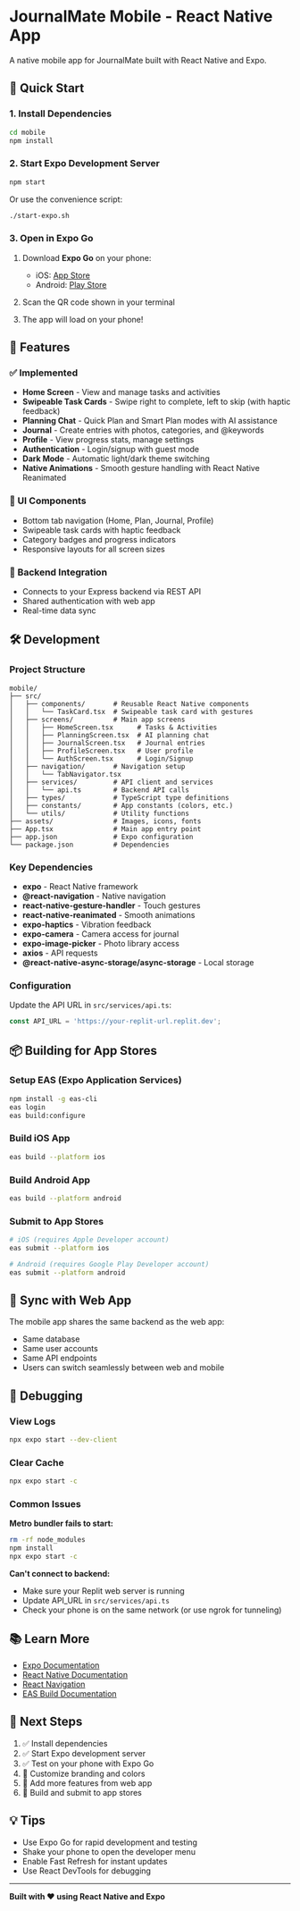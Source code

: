 # JournalMate Mobile - React Native App

A native mobile app for JournalMate built with React Native and Expo.

## 🚀 Quick Start

### 1. Install Dependencies

```bash
cd mobile
npm install
```

### 2. Start Expo Development Server

```bash
npm start
```

Or use the convenience script:
```bash
./start-expo.sh
```

### 3. Open in Expo Go

1. Download **Expo Go** on your phone:
   - iOS: [App Store](https://apps.apple.com/app/expo-go/id982107779)
   - Android: [Play Store](https://play.google.com/store/apps/details?id=host.exp.exponent)

2. Scan the QR code shown in your terminal

3. The app will load on your phone!

## 📱 Features

### ✅ Implemented
- **Home Screen** - View and manage tasks and activities
- **Swipeable Task Cards** - Swipe right to complete, left to skip (with haptic feedback)
- **Planning Chat** - Quick Plan and Smart Plan modes with AI assistance
- **Journal** - Create entries with photos, categories, and @keywords
- **Profile** - View progress stats, manage settings
- **Authentication** - Login/signup with guest mode
- **Dark Mode** - Automatic light/dark theme switching
- **Native Animations** - Smooth gesture handling with React Native Reanimated

### 🎨 UI Components
- Bottom tab navigation (Home, Plan, Journal, Profile)
- Swipeable task cards with haptic feedback
- Category badges and progress indicators
- Responsive layouts for all screen sizes

### 🔌 Backend Integration
- Connects to your Express backend via REST API
- Shared authentication with web app
- Real-time data sync

## 🛠️ Development

### Project Structure

```
mobile/
├── src/
│   ├── components/       # Reusable React Native components
│   │   └── TaskCard.tsx  # Swipeable task card with gestures
│   ├── screens/          # Main app screens
│   │   ├── HomeScreen.tsx      # Tasks & Activities
│   │   ├── PlanningScreen.tsx  # AI planning chat
│   │   ├── JournalScreen.tsx   # Journal entries
│   │   ├── ProfileScreen.tsx   # User profile
│   │   └── AuthScreen.tsx      # Login/Signup
│   ├── navigation/       # Navigation setup
│   │   └── TabNavigator.tsx
│   ├── services/         # API client and services
│   │   └── api.ts        # Backend API calls
│   ├── types/            # TypeScript type definitions
│   ├── constants/        # App constants (colors, etc.)
│   └── utils/            # Utility functions
├── assets/               # Images, icons, fonts
├── App.tsx               # Main app entry point
├── app.json              # Expo configuration
└── package.json          # Dependencies
```

### Key Dependencies

- **expo** - React Native framework
- **@react-navigation** - Native navigation
- **react-native-gesture-handler** - Touch gestures
- **react-native-reanimated** - Smooth animations
- **expo-haptics** - Vibration feedback
- **expo-camera** - Camera access for journal
- **expo-image-picker** - Photo library access
- **axios** - API requests
- **@react-native-async-storage/async-storage** - Local storage

### Configuration

Update the API URL in `src/services/api.ts`:

```typescript
const API_URL = 'https://your-replit-url.replit.dev';
```

## 📦 Building for App Stores

### Setup EAS (Expo Application Services)

```bash
npm install -g eas-cli
eas login
eas build:configure
```

### Build iOS App

```bash
eas build --platform ios
```

### Build Android App

```bash
eas build --platform android
```

### Submit to App Stores

```bash
# iOS (requires Apple Developer account)
eas submit --platform ios

# Android (requires Google Play Developer account)
eas submit --platform android
```

## 🔄 Sync with Web App

The mobile app shares the same backend as the web app:

- Same database
- Same user accounts
- Same API endpoints
- Users can switch seamlessly between web and mobile

## 🐛 Debugging

### View Logs

```bash
npx expo start --dev-client
```

### Clear Cache

```bash
npx expo start -c
```

### Common Issues

**Metro bundler fails to start:**
```bash
rm -rf node_modules
npm install
npx expo start -c
```

**Can't connect to backend:**
- Make sure your Replit web server is running
- Update API_URL in `src/services/api.ts`
- Check your phone is on the same network (or use ngrok for tunneling)

## 📚 Learn More

- [Expo Documentation](https://docs.expo.dev/)
- [React Native Documentation](https://reactnative.dev/)
- [React Navigation](https://reactnavigation.org/)
- [EAS Build Documentation](https://docs.expo.dev/build/introduction/)

## 🎯 Next Steps

1. ✅ Install dependencies
2. ✅ Start Expo development server
3. ✅ Test on your phone with Expo Go
4. 🔲 Customize branding and colors
5. 🔲 Add more features from web app
6. 🔲 Build and submit to app stores

## 💡 Tips

- Use Expo Go for rapid development and testing
- Shake your phone to open the developer menu
- Enable Fast Refresh for instant updates
- Use React DevTools for debugging

---

**Built with ❤️ using React Native and Expo**
